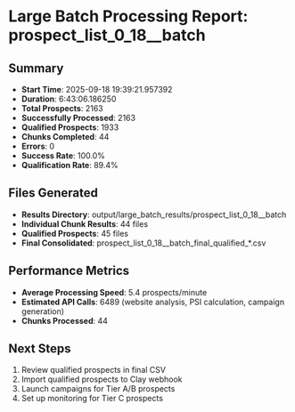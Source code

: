 
# Large Batch Processing Report: prospect_list_0_18__batch

## Summary
- **Start Time**: 2025-09-18 19:39:21.957392
- **Duration**: 6:43:06.186250
- **Total Prospects**: 2163
- **Successfully Processed**: 2163
- **Qualified Prospects**: 1933
- **Chunks Completed**: 44
- **Errors**: 0
- **Success Rate**: 100.0%
- **Qualification Rate**: 89.4%

## Files Generated
- **Results Directory**: output/large_batch_results/prospect_list_0_18__batch
- **Individual Chunk Results**: 44 files
- **Qualified Prospects**: 45 files
- **Final Consolidated**: prospect_list_0_18__batch_final_qualified_*.csv

## Performance Metrics
- **Average Processing Speed**: 5.4 prospects/minute
- **Estimated API Calls**: 6489 (website analysis, PSI calculation, campaign generation)
- **Chunks Processed**: 44

## Next Steps
1. Review qualified prospects in final CSV
2. Import qualified prospects to Clay webhook
3. Launch campaigns for Tier A/B prospects
4. Set up monitoring for Tier C prospects
        
